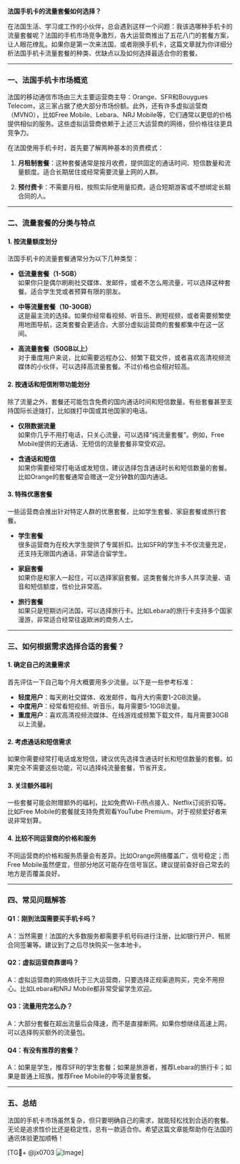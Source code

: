 **法国手机卡的流量套餐如何选择？**

在法国生活、学习或工作的小伙伴，总会遇到这样一个问题：我该选哪种手机卡的流量套餐呢？法国的手机市场竞争激烈，各大运营商推出了五花八门的套餐方案，让人眼花缭乱。如果你是第一次来法国，或者刚换手机卡，这篇文章就为你详细分析法国手机卡流量套餐的种类、优缺点以及如何选择最适合你的套餐。

---

### 一、法国手机卡市场概览

法国的移动通信市场由三大主要运营商主导：Orange、SFR和Bouygues Telecom，这三家占据了绝大部分市场份额。此外，还有许多虚拟运营商（MVNO），比如Free Mobile、Lebara、NRJ Mobile等，它们通常以更低的价格提供相似的服务。这些虚拟运营商依赖于上述三大运营商的网络，但价格往往更具竞争力。

在法国使用手机卡时，首先要了解两种基本的资费模式：

1. **月租制套餐**：这种套餐通常是按月收费，提供固定的通话时间、短信数量和流量额度。适合长期居住或经常需要流量上网的人群。
   
2. **预付费卡**：不需要月租，按照实际使用量扣费。适合短期游客或不想绑定长期合同的人。

---

### 二、流量套餐的分类与特点

#### 1. 按流量额度划分
法国手机卡的流量套餐通常分为以下几种类型：

- **低流量套餐（1-5GB）**  
  如果你只是偶尔刷刷社交媒体、发邮件，或者不怎么用流量，可以选择这种套餐。适合学生党或者预算有限的朋友。

- **中等流量套餐（10-30GB）**  
  这是最主流的选择。如果你经常看视频、听音乐、刷短视频，或者需要频繁使用地图导航，这类套餐会更适合。大部分虚拟运营商的套餐都集中在这一区间。

- **高流量套餐（50GB以上）**  
  对于重度用户来说，比如需要远程办公、频繁下载文件，或者喜欢高清视频流媒体的小伙伴，可以选择高流量套餐。不过价格也会相对较高。

#### 2. 按通话和短信附带功能划分
除了流量之外，套餐还可能包含免费的国内通话时间和短信数量。有些套餐甚至支持国际长途拨打，比如拨打中国或其他国家的电话。

- **仅限数据流量**  
  如果你几乎不用打电话，只关心流量，可以选择“纯流量套餐”。例如，Free Mobile提供的无通话、无短信的流量套餐非常受欢迎。

- **含通话和短信**  
  如果你需要经常打电话或发短信，建议选择包含通话时长和短信数量的套餐。比如Orange的套餐通常会赠送一定分钟数的国内通话。

#### 3. 特殊优惠套餐
一些运营商会推出针对特定人群的优惠套餐，比如学生套餐、家庭套餐或旅行套餐。

- **学生套餐**  
  很多运营商为在校大学生提供了专属折扣。比如SFR的学生卡不仅流量充足，还支持无限国内通话，非常适合留学生。

- **家庭套餐**  
  如果你是和家人一起住，可以选择家庭套餐。这类套餐允许多人共享流量、语音和短信额度，性价比非常高。

- **旅行套餐**  
  如果只是短期访问法国，可以选择旅行卡。比如Lebara的旅行卡支持多个国家漫游，非常适合经常往返欧洲的商务人士。

---

### 三、如何根据需求选择合适的套餐？

#### 1. 确定自己的流量需求
首先评估一下自己每个月大概要用多少流量。以下是一些参考标准：
- **轻度用户**：每天刷社交媒体、收发邮件，每月大约需要1-2GB流量。
- **中度用户**：经常看短视频、听音乐，每月需要5-10GB流量。
- **重度用户**：喜欢高清视频流媒体、在线游戏或频繁下载文件，每月需要30GB以上流量。

#### 2. 考虑通话和短信需求
如果你需要经常打电话或发短信，建议优先选择含通话时长和短信数量的套餐。如果完全不需要这些功能，可以选择纯流量套餐，节省开支。

#### 3. 关注额外福利
一些套餐可能会附赠额外的福利，比如免费Wi-Fi热点接入、Netflix订阅折扣等。比如Free Mobile的套餐就支持免费观看YouTube Premium，对于视频爱好者来说非常划算。

#### 4. 比较不同运营商的价格和服务
不同运营商的价格和服务质量会有差异。比如Orange网络覆盖广，信号稳定；而Free Mobile虽然便宜，但部分地区可能存在信号盲区。建议提前查好自己常去的地方是否覆盖良好。

---

### 四、常见问题解答

#### Q1：刚到法国需要买手机卡吗？
A：当然需要！法国的大多数服务都需要手机号码进行注册，比如银行开户、租房合同签署等。建议到了之后尽快购买一张本地卡。

#### Q2：虚拟运营商靠谱吗？
A：虚拟运营商的网络依托于三大运营商，只要选择正规渠道购买，完全不用担心。比如Lebara和NRJ Mobile都非常受留学生欢迎。

#### Q3：流量用完怎么办？
A：大部分套餐在超出流量后会降速，而不是直接断网。如果你想继续高速上网，可以选择购买额外的流量包。

#### Q4：有没有推荐的套餐？
A：如果是学生，推荐SFR的学生套餐；如果是旅游者，推荐Lebara的旅行卡；如果是普通上班族，推荐Free Mobile的中等流量套餐。

---

### 五、总结

法国的手机卡市场虽然复杂，但只要明确自己的需求，就能轻松找到合适的套餐。无论是追求性价比还是稳定性，总有一款适合你。希望这篇文章能帮助你在法国的通讯体验更加顺畅！

[TG💪+ @jx0703 ![Image](https://github.com/user-attachments/assets/dbca1d08-cadb-493c-b0ec-ad6f7a83f270)]